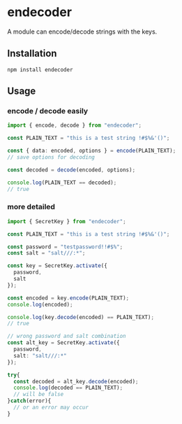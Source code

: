 # endecoder

A module can encode/decode strings with the keys.

## Installation

``` shell
npm install endecoder
```

## Usage

### encode / decode easily

``` typescript
import { encode, decode } from "endecoder";

const PLAIN_TEXT = "this is a test string !#$%&'()";

const { data: encoded, options } = encode(PLAIN_TEXT);
// save options for decoding

const decoded = decode(encoded, options);

console.log(PLAIN_TEXT == decoded);
// true

```

### more detailed

``` typescript
import { SecretKey } from "endecoder";

const PLAIN_TEXT = "this is a test string !#$%&'()";

const password = "testpassword!!#$%";
const salt = "salt///:*";

const key = SecretKey.activate({
  password,
  salt
});

const encoded = key.encode(PLAIN_TEXT);
console.log(encoded);

console.log(key.decode(encoded) == PLAIN_TEXT);
// true

// wrong password and salt combination
const alt_key = SecretKey.activate({
  password,
  salt: "salt///:*"
});

try{
  const decoded = alt_key.decode(encoded);
  console.log(decoded == PLAIN_TEXT);
  // will be false
}catch(error){
  // or an error may occur
}

```
